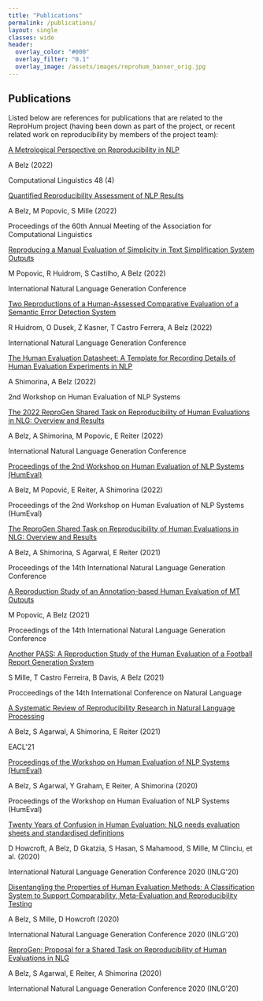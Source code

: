 ```yaml
---
title: "Publications"
permalink: /publications/
layout: single
classes: wide
header:
  overlay_color: "#000"
  overlay_filter: "0.1"
  overlay_image: /assets/images/reprohum_banner_orig.jpg
---
```


## Publications
Listed below are references for publications that are related to the ReproHum project (having been down as part of the project, or recent related work on reproducibility by members of the project team):

[A Metrological Perspective on Reproducibility in NLP](https://scholar.google.co.uk/citations?view_op=view_citation&hl=en&user=trwwiW4AAAAJ&sortby=pubdate&authuser=2&citation_for_view=trwwiW4AAAAJ:N5tVd3kTz84C)

A Belz (2022)

Computational Linguistics 48 (4)

[Quantified Reproducibility Assessment of NLP Results](https://scholar.google.co.uk/citations?view_op=view_citation&hl=en&user=trwwiW4AAAAJ&sortby=pubdate&authuser=2&citation_for_view=trwwiW4AAAAJ:5awf1xo2G04C)

A Belz, M Popovic, S Mille (2022)

Proceedings of the 60th Annual Meeting of the Association for Computational Linguistics

[Reproducing a Manual Evaluation of Simplicity in Text Simplification System Outputs](https://scholar.google.co.uk/citations?view_op=view_citation&hl=en&user=trwwiW4AAAAJ&sortby=pubdate&authuser=2&citation_for_view=trwwiW4AAAAJ:dQ2og3OwTAUC)

M Popovic, R Huidrom, S Castilho, A Belz (2022)

International Natural Language Generation Conference

[Two Reproductions of a Human-Assessed Comparative Evaluation of a Semantic Error Detection System](https://scholar.google.co.uk/citations?view_op=view_citation&hl=en&user=trwwiW4AAAAJ&sortby=pubdate&authuser=2&citation_for_view=trwwiW4AAAAJ:hkOj_22Ku90C)

R Huidrom, O Dusek, Z Kasner, T Castro Ferrera, A Belz (2022)

International Natural Language Generation Conference

[The Human Evaluation Datasheet: A Template for Recording Details of Human Evaluation Experiments in NLP](https://scholar.google.co.uk/citations?view_op=view_citation&hl=en&user=trwwiW4AAAAJ&sortby=pubdate&authuser=2&citation_for_view=trwwiW4AAAAJ:PR6Y55bgFSsC)

A Shimorina, A Belz (2022)

2nd Workshop on Human Evaluation of NLP Systems

[The 2022 ReproGen Shared Task on Reproducibility of Human Evaluations in NLG: Overview and Results](https://scholar.google.co.uk/citations?view_op=view_citation&hl=en&user=trwwiW4AAAAJ&sortby=pubdate&authuser=2&citation_for_view=trwwiW4AAAAJ:1yQoGdGgb4wC)

A Belz, A Shimorina, M Popovic, E Reiter (2022)

International Natural Language Generation Conference

[Proceedings of the 2nd Workshop on Human Evaluation of NLP Systems (HumEval)](https://scholar.google.co.uk/citations?view_op=view_citation&hl=en&user=trwwiW4AAAAJ&sortby=pubdate&authuser=2&citation_for_view=trwwiW4AAAAJ:VL0QpB8kHFEC)

A Belz, M Popović, E Reiter, A Shimorina (2022)

Proceedings of the 2nd Workshop on Human Evaluation of NLP Systems (HumEval)

[The ReproGen Shared Task on Reproducibility of Human Evaluations in NLG: Overview and Results](https://scholar.google.co.uk/citations?view_op=view_citation&hl=en&user=trwwiW4AAAAJ&sortby=pubdate&authuser=2&citation_for_view=trwwiW4AAAAJ:tkaPQYYpVKoC)

A Belz, A Shimorina, S Agarwal, E Reiter (2021)

Proceedings of the 14th International Natural Language Generation Conference

[A Reproduction Study of an Annotation-based Human Evaluation of MT Outputs](https://scholar.google.co.uk/citations?view_op=view_citation&hl=en&user=trwwiW4AAAAJ&sortby=pubdate&authuser=2&citation_for_view=trwwiW4AAAAJ:Y5dfb0dijaUC)

M Popovic, A Belz (2021)

Proceedings of the 14th International Natural Language Generation Conference

[Another PASS: A Reproduction Study of the Human Evaluation of a Football Report Generation System](https://scholar.google.co.uk/citations?view_op=view_citation&hl=en&user=trwwiW4AAAAJ&sortby=pubdate&authuser=2&citation_for_view=trwwiW4AAAAJ:eMMeJKvmdy0C)

S Mille, T Castro Ferreira, B Davis, A Belz (2021)

Procceedings of the 14th International Conference on Natural Language

[A Systematic Review of Reproducibility Research in Natural Language Processing](https://scholar.google.co.uk/citations?view_op=view_citation&hl=en&user=trwwiW4AAAAJ&sortby=pubdate&authuser=2&citation_for_view=trwwiW4AAAAJ:t6usbXjVLHcC)

A Belz, S Agarwal, A Shimorina, E Reiter (2021)

EACL'21

[Proceedings of the Workshop on Human Evaluation of NLP Systems (HumEval)](https://scholar.google.co.uk/citations?view_op=view_citation&hl=en&user=trwwiW4AAAAJ&sortby=pubdate&authuser=2&citation_for_view=trwwiW4AAAAJ:WA5NYHcadZ8C)

A Belz, S Agarwal, Y Graham, E Reiter, A Shimorina (2020)

Proceedings of the Workshop on Human Evaluation of NLP Systems (HumEval)

[Twenty Years of Confusion in Human Evaluation: NLG needs evaluation sheets and standardised definitions](https://scholar.google.co.uk/citations?view_op=view_citation&hl=en&user=trwwiW4AAAAJ&sortby=pubdate&authuser=2&citation_for_view=trwwiW4AAAAJ:wbdj-CoPYUoC)

D Howcroft, A Belz, D Gkatzia, S Hasan, S Mahamood, S Mille, M Clinciu, et al. (2020)

International Natural Language Generation Conference 2020 (INLG'20)

[Disentangling the Properties of Human Evaluation Methods: A Classification System to Support Comparability, Meta-Evaluation and Reproducibility Testing](https://scholar.google.co.uk/citations?view_op=view_citation&hl=en&user=trwwiW4AAAAJ&cstart=20&pagesize=80&sortby=pubdate&authuser=2&citation_for_view=trwwiW4AAAAJ:J-pR_7NvFogC)

A Belz, S Mille, D Howcroft (2020)

International Natural Language Generation Conference 2020 (INLG'20)

[ReproGen: Proposal for a Shared Task on Reproducibility of Human Evaluations in NLG](https://scholar.google.co.uk/citations?view_op=view_citation&hl=en&user=trwwiW4AAAAJ&sortby=pubdate&authuser=2&citation_for_view=trwwiW4AAAAJ:5ugPr518TE4C)

A Belz, S Agarwal, E Reiter, A Shimorina (2020)

International Natural Language Generation Conference 2020 (INLG'20)

